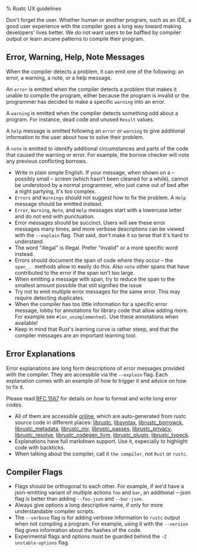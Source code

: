 % Rustc UX guidelines

Don't forget the user. Whether human or another program, such as an IDE, a
good user experience with the compiler goes a long way toward making developers'
lives better. We do not want users to be baffled by compiler output or
learn arcane patterns to compile their program.

## Error, Warning, Help, Note Messages

When the compiler detects a problem, it can emit one of the following: an error, a warning,
a note, or a help message.

An `error` is emitted when the compiler detects a problem that makes it unable
 to compile the program, either because the program is invalid or the
 programmer has decided to make a specific `warning` into an error.

A `warning` is emitted when the compiler detects something odd about a
program. For instance, dead code and unused `Result` values.

A `help` message is emitted following an `error` or `warning` to give additional
information to the user about how to solve their problem.

A `note` is emitted to identify additional circumstances and parts of the code
that caused the warning or error. For example, the borrow checker will note any
previous conflicting borrows.

* Write in plain simple English. If your message, when shown on a – possibly
small – screen (which hasn't been cleaned for a while), cannot be understood
by a normal programmer, who just came out of bed after a night partying, it's
too complex.
* `Errors` and `Warnings` should not suggest how to fix the problem. A `Help`
message should be emitted instead.
* `Error`, `Warning`, `Note`, and `Help` messages start with a lowercase
letter and do not end with punctuation.
* Error messages should be succinct. Users will see these error messages many
times, and more verbose descriptions can be viewed with the `--explain` flag.
That said, don't make it so terse that it's hard to understand.
* The word "illegal" is illegal. Prefer "invalid" or a more specific word
instead.
* Errors should document the span of code where they occur – the `span_..`
methods allow to easily do this. Also `note` other spans that have contributed
to the error if the span isn't too large.
* When emitting a message with span, try to reduce the span to the smallest
amount possible that still signifies the issue
* Try not to emit multiple error messages for the same error. This may require
detecting duplicates.
* When the compiler has too little information for a specific error message,
lobby for annotations for library code that allow adding more. For example see
`#[on_unimplemented]`. Use these annotations when available!
* Keep in mind that Rust's learning curve is rather steep, and that the
compiler messages are an important learning tool.

## Error Explanations

Error explanations are long form descriptions of error messages provided with
the compiler. They are accessible via the `--explain` flag. Each explanation
comes with an example of how to trigger it and advice on how to fix it.

Please read [RFC 1567](https://github.com/rust-lang/rfcs/blob/master/text/1567-long-error-codes-explanation-normalization.md)
for details on how to format and write long error codes.

* All of them are accessible [online](http://doc.rust-lang.org/error-index.html),
  which are auto-generated from rustc source code in different places:
  [librustc](https://github.com/rust-lang/rust/blob/master/src/librustc/diagnostics.rs),
  [libsyntax](https://github.com/rust-lang/rust/blob/master/src/libsyntax/diagnostics.rs),
  [librustc_borrowck](https://github.com/rust-lang/rust/blob/master/src/librustc_borrowck/diagnostics.rs),
  [librustc_metadata](https://github.com/rust-lang/rust/blob/master/src/librustc_metadata/diagnostics.rs),
  [librustc_mir](https://github.com/rust-lang/rust/blob/master/src/librustc_mir/diagnostics.rs),
  [librustc_passes](https://github.com/rust-lang/rust/blob/master/src/librustc_passes/diagnostics.rs),
  [librustc_privacy](https://github.com/rust-lang/rust/blob/master/src/librustc_privacy/diagnostics.rs),
  [librustc_resolve](https://github.com/rust-lang/rust/blob/master/src/librustc_resolve/diagnostics.rs),
  [librustc_codegen_llvm](https://github.com/rust-lang/rust/blob/master/src/librustc_codegen_llvm/diagnostics.rs),
  [librustc_plugin](https://github.com/rust-lang/rust/blob/master/src/librustc_plugin/diagnostics.rs),
  [librustc_typeck](https://github.com/rust-lang/rust/blob/master/src/librustc_typeck/diagnostics.rs).
* Explanations have full markdown support. Use it, especially to highlight
code with backticks.
* When talking about the compiler, call it `the compiler`, not `Rust` or
`rustc`.

## Compiler Flags

* Flags should be orthogonal to each other. For example, if we'd have a
json-emitting variant of multiple actions `foo` and `bar`, an additional
--json flag is better than adding `--foo-json` and `--bar-json`.
* Always give options a long descriptive name, if only for more
understandable compiler scripts.
* The `--verbose` flag is for adding verbose information to `rustc` output
when not compiling a program. For example, using it with the `--version` flag
gives information about the hashes of the code.
* Experimental flags and options must be guarded behind the `-Z unstable-options` flag.
